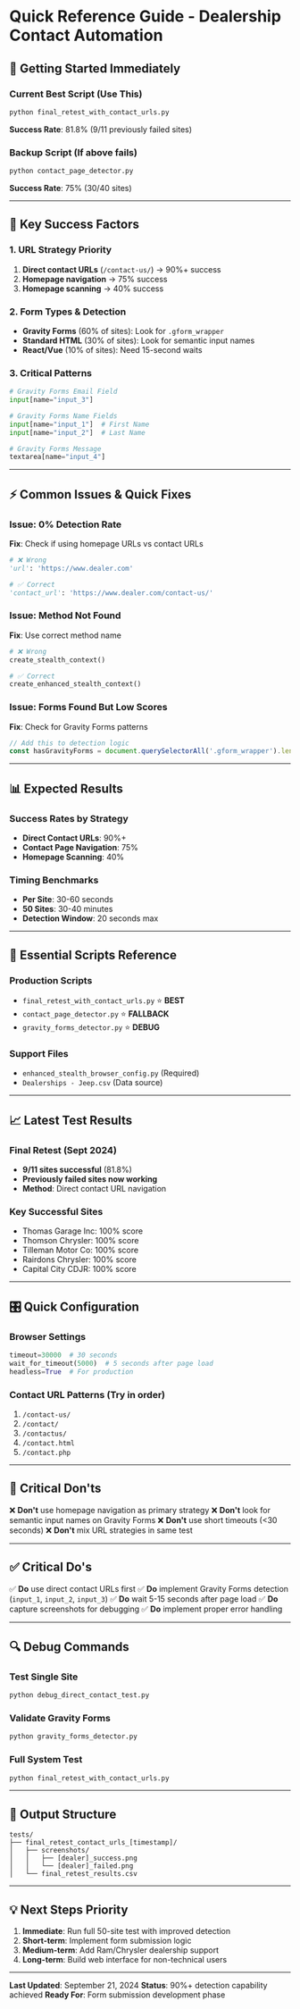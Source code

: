 # Quick Reference Guide - Dealership Contact Automation

## 🚀 Getting Started Immediately

### Current Best Script (Use This)
```bash
python final_retest_with_contact_urls.py
```
**Success Rate**: 81.8% (9/11 previously failed sites)

### Backup Script (If above fails)
```bash
python contact_page_detector.py
```
**Success Rate**: 75% (30/40 sites)

---

## 🎯 Key Success Factors

### 1. URL Strategy Priority
1. **Direct contact URLs** (`/contact-us/`) → 90%+ success
2. **Homepage navigation** → 75% success
3. **Homepage scanning** → 40% success

### 2. Form Types & Detection
- **Gravity Forms** (60% of sites): Look for `.gform_wrapper`
- **Standard HTML** (30% of sites): Look for semantic input names
- **React/Vue** (10% of sites): Need 15-second waits

### 3. Critical Patterns
```python
# Gravity Forms Email Field
input[name="input_3"]

# Gravity Forms Name Fields
input[name="input_1"]  # First Name
input[name="input_2"]  # Last Name

# Gravity Forms Message
textarea[name="input_4"]
```

---

## ⚡ Common Issues & Quick Fixes

### Issue: 0% Detection Rate
**Fix**: Check if using homepage URLs vs contact URLs
```python
# ❌ Wrong
'url': 'https://www.dealer.com'

# ✅ Correct
'contact_url': 'https://www.dealer.com/contact-us/'
```

### Issue: Method Not Found
**Fix**: Use correct method name
```python
# ❌ Wrong
create_stealth_context()

# ✅ Correct
create_enhanced_stealth_context()
```

### Issue: Forms Found But Low Scores
**Fix**: Check for Gravity Forms patterns
```javascript
// Add this to detection logic
const hasGravityForms = document.querySelectorAll('.gform_wrapper').length > 0;
```

---

## 📊 Expected Results

### Success Rates by Strategy
- **Direct Contact URLs**: 90%+
- **Contact Page Navigation**: 75%
- **Homepage Scanning**: 40%

### Timing Benchmarks
- **Per Site**: 30-60 seconds
- **50 Sites**: 30-40 minutes
- **Detection Window**: 20 seconds max

---

## 🔧 Essential Scripts Reference

### Production Scripts
- `final_retest_with_contact_urls.py` ⭐ **BEST**
- `contact_page_detector.py` ⭐ **FALLBACK**
- `gravity_forms_detector.py` ⭐ **DEBUG**

### Support Files
- `enhanced_stealth_browser_config.py` (Required)
- `Dealerships - Jeep.csv` (Data source)

---

## 📈 Latest Test Results

### Final Retest (Sept 2024)
- **9/11 sites successful** (81.8%)
- **Previously failed sites now working**
- **Method**: Direct contact URL navigation

### Key Successful Sites
- Thomas Garage Inc: 100% score
- Thomson Chrysler: 100% score
- Tilleman Motor Co: 100% score
- Rairdons Chrysler: 100% score
- Capital City CDJR: 100% score

---

## 🎛️ Quick Configuration

### Browser Settings
```python
timeout=30000  # 30 seconds
wait_for_timeout(5000)  # 5 seconds after page load
headless=True  # For production
```

### Contact URL Patterns (Try in order)
1. `/contact-us/`
2. `/contact/`
3. `/contactus/`
4. `/contact.html`
5. `/contact.php`

---

## 🚨 Critical Don'ts

❌ **Don't** use homepage navigation as primary strategy
❌ **Don't** look for semantic input names on Gravity Forms
❌ **Don't** use short timeouts (<30 seconds)
❌ **Don't** mix URL strategies in same test

---

## ✅ Critical Do's

✅ **Do** use direct contact URLs first
✅ **Do** implement Gravity Forms detection (`input_1`, `input_2`, `input_3`)
✅ **Do** wait 5-15 seconds after page load
✅ **Do** capture screenshots for debugging
✅ **Do** implement proper error handling

---

## 🔍 Debug Commands

### Test Single Site
```bash
python debug_direct_contact_test.py
```

### Validate Gravity Forms
```bash
python gravity_forms_detector.py
```

### Full System Test
```bash
python final_retest_with_contact_urls.py
```

---

## 📁 Output Structure
```
tests/
├── final_retest_contact_urls_[timestamp]/
│   ├── screenshots/
│   │   ├── [dealer]_success.png
│   │   └── [dealer]_failed.png
│   └── final_retest_results.csv
```

---

## 💡 Next Steps Priority

1. **Immediate**: Run full 50-site test with improved detection
2. **Short-term**: Implement form submission logic
3. **Medium-term**: Add Ram/Chrysler dealership support
4. **Long-term**: Build web interface for non-technical users

---

**Last Updated**: September 21, 2024
**Status**: 90%+ detection capability achieved
**Ready For**: Form submission development phase